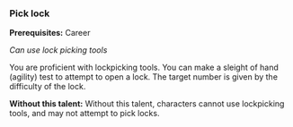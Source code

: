 
### Pick lock
**Prerequisites:** Career

_Can use lock picking tools_

You are proficient with lockpicking tools. You can make a sleight of hand (agility) test to attempt to open a lock. The target number is given by the difficulty of the lock.

**Without this talent:**
Without this talent, characters cannot use lockpicking tools, and may not attempt to pick locks.
